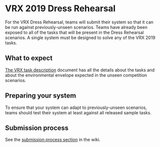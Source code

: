 # VRX 2019 Dress Rehearsal


For the VRX Dress Rehearsal, teams will submit their system so that it can be run against previously-unseen scenarios.
Teams have already been exposed to all of the tasks that will be present in the Dress Rehearsal scenarios.
A single system must be designed to solve any of the VRX 2019 tasks.

## What to expect

[The VRX task description](https://bitbucket.org/osrf/vrx/wiki/documentation) document has all the details about the tasks and about the environmental envelope expected in the unseen competition scenarios.

## Preparing your system

To ensure that your system can adapt to previously-unseen scenarios, teams should test their system at least against all released sample tasks.

## Submission process

See the [submission process section](https://bitbucket.org/osrf/vrx/wiki/submission_process) in the wiki.